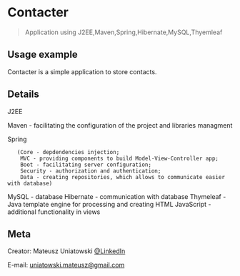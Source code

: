 # Contacter
> Application using J2EE,Maven,Spring,Hibernate,MySQL,Thyemleaf

## Usage example
Contacter is a simple application to store contacts.


## Details
J2EE

Maven - facilitating the configuration of the project and libraries managment

Spring 

       (Core - depdendencies injection; 
        MVC - providing components to build Model-View-Controller app;
        Boot - facilitating server configuration;
        Security - authorization and authentication;
        Data - creating repositories, which allows to communicate easier with database)
MySQL - database
Hibernate - communication with database
Thymeleaf - Java template engine for processing and creating HTML
JavaScript - additional functionality in views


## Meta

Creator:
Mateusz Uniatowski
 [@LinkedIn](https://www.linkedin.com/in/mateusz-uniatowski/) 

E-mail: uniatowski.mateusz@gmail.com
